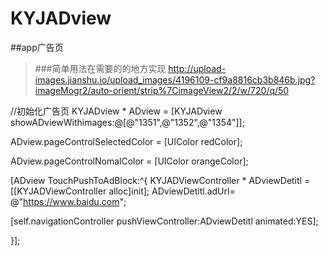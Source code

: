 # KYJADview
##app广告页

>###简单用法在需要的的地方实现
http://upload-images.jianshu.io/upload_images/4196109-cf9a8816cb3b846b.jpg?imageMogr2/auto-orient/strip%7CimageView2/2/w/720/q/50

//初始化广告页
KYJADview * ADview =   [KYJADview showADviewWithimages:@[@"1351",@"1352",@"1354"]];

ADview.pageControlSelectedColor = [UIColor redColor];

ADview.pageControlNomalColor    = [UIColor orangeColor];

[ADview TouchPushToAdBlock:^{
KYJADViewController * ADviewDetitl = 	[[KYJADViewController alloc]init];
ADviewDetitl.adUrl=  @"https://www.baidu.com";

[self.navigationController pushViewController:ADviewDetitl animated:YES];

}];
